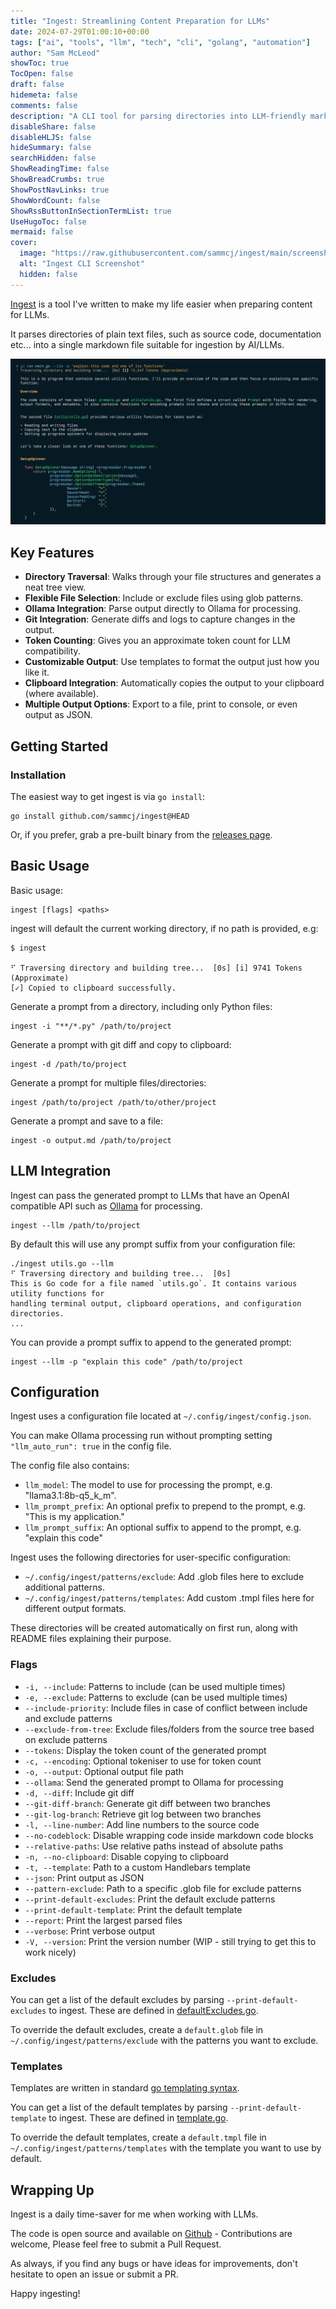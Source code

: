 ```yaml
---
title: "Ingest: Streamlining Content Preparation for LLMs"
date: 2024-07-29T01:00:10+00:00
tags: ["ai", "tools", "llm", "tech", "cli", "golang", "automation"]
author: "Sam McLeod"
showToc: true
TocOpen: false
draft: false
hidemeta: false
comments: false
description: "A CLI tool for parsing directories into LLM-friendly markdown"
disableShare: false
disableHLJS: false
hideSummary: false
searchHidden: false
ShowReadingTime: false
ShowBreadCrumbs: true
ShowPostNavLinks: true
ShowWordCount: false
ShowRssButtonInSectionTermList: true
UseHugoToc: false
mermaid: false
cover:
  image: "https://raw.githubusercontent.com/sammcj/ingest/main/screenshot.png"
  alt: "Ingest CLI Screenshot"
  hidden: false
---
```


[Ingest](https://github.com/sammcj/ingest/) is a tool I've written to make my life easier when preparing content for LLMs.

It parses directories of plain text files, such as source code, documentation etc... into a single markdown file suitable for ingestion by AI/LLMs.

![Ingest CLI Screenshot](https://raw.githubusercontent.com/sammcj/ingest/main/screenshot.png)

## Key Features

- **Directory Traversal**: Walks through your file structures and generates a neat tree view.
- **Flexible File Selection**: Include or exclude files using glob patterns.
- **Ollama Integration**: Parse output directly to Ollama for processing.
- **Git Integration**: Generate diffs and logs to capture changes in the output.
- **Token Counting**: Gives you an approximate token count for LLM compatibility.
- **Customizable Output**: Use templates to format the output just how you like it.
- **Clipboard Integration**: Automatically copies the output to your clipboard (where available).
- **Multiple Output Options**: Export to a file, print to console, or even output as JSON.

## Getting Started

### Installation

The easiest way to get ingest is via `go install`:

```shell
go install github.com/sammcj/ingest@HEAD
```

Or, if you prefer, grab a pre-built binary from the [releases page](https://github.com/sammcj/ingest/releases).

## Basic Usage

Basic usage:

```shell
ingest [flags] <paths>
```

ingest will default the current working directory, if no path is provided, e.g:

```shell
$ ingest

⠋ Traversing directory and building tree...  [0s] [i] 9741 Tokens (Approximate)
[✓] Copied to clipboard successfully.
```

Generate a prompt from a directory, including only Python files:

```shell
ingest -i "**/*.py" /path/to/project
```

Generate a prompt with git diff and copy to clipboard:

```shell
ingest -d /path/to/project
```

Generate a prompt for multiple files/directories:

```shell
ingest /path/to/project /path/to/other/project
```

Generate a prompt and save to a file:

```shell
ingest -o output.md /path/to/project
```

## LLM Integration

Ingest can pass the generated prompt to LLMs that have an OpenAI compatible API such as [Ollama](https://ollama.com) for processing.

```shell
ingest --llm /path/to/project
```

By default this will use any prompt suffix from your configuration file:

```shell
./ingest utils.go --llm
⠋ Traversing directory and building tree...  [0s]
This is Go code for a file named `utils.go`. It contains various utility functions for
handling terminal output, clipboard operations, and configuration directories.
...
```

You can provide a prompt suffix to append to the generated prompt:

```shell
ingest --llm -p "explain this code" /path/to/project
```

## Configuration

Ingest uses a configuration file located at `~/.config/ingest/config.json`.

You can make Ollama processing run without prompting setting `"llm_auto_run": true` in the config file.

The config file also contains:

- `llm_model`: The model to use for processing the prompt, e.g. "llama3.1:8b-q5_k_m".
- `llm_prompt_prefix`: An optional prefix to prepend to the prompt, e.g. "This is my application."
- `llm_prompt_suffix`: An optional suffix to append to the prompt, e.g. "explain this code"

Ingest uses the following directories for user-specific configuration:

- `~/.config/ingest/patterns/exclude`: Add .glob files here to exclude additional patterns.
- `~/.config/ingest/patterns/templates`: Add custom .tmpl files here for different output formats.

These directories will be created automatically on first run, along with README files explaining their purpose.

### Flags

- `-i, --include`: Patterns to include (can be used multiple times)
- `-e, --exclude`: Patterns to exclude (can be used multiple times)
- `--include-priority`: Include files in case of conflict between include and exclude patterns
- `--exclude-from-tree`: Exclude files/folders from the source tree based on exclude patterns
- `--tokens`: Display the token count of the generated prompt
- `-c, --encoding`: Optional tokeniser to use for token count
- `-o, --output`: Optional output file path
- `--ollama`: Send the generated prompt to Ollama for processing
- `-d, --diff`: Include git diff
- `--git-diff-branch`: Generate git diff between two branches
- `--git-log-branch`: Retrieve git log between two branches
- `-l, --line-number`: Add line numbers to the source code
- `--no-codeblock`: Disable wrapping code inside markdown code blocks
- `--relative-paths`: Use relative paths instead of absolute paths
- `-n, --no-clipboard`: Disable copying to clipboard
- `-t, --template`: Path to a custom Handlebars template
- `--json`: Print output as JSON
- `--pattern-exclude`: Path to a specific .glob file for exclude patterns
- `--print-default-excludes`: Print the default exclude patterns
- `--print-default-template`: Print the default template
- `--report`: Print the largest parsed files
- `--verbose`: Print verbose output
- `-V, --version`: Print the version number (WIP - still trying to get this to work nicely)

### Excludes

You can get a list of the default excludes by parsing `--print-default-excludes` to ingest.
These are defined in [defaultExcludes.go](https://github.com/sammcj/ingest/blob/main/filesystem/defaultExcludes.go).

To override the default excludes, create a `default.glob` file in `~/.config/ingest/patterns/exclude` with the patterns you want to exclude.

### Templates

Templates are written in standard [go templating syntax](https://pkg.go.dev/text/template).

You can get a list of the default templates by parsing `--print-default-template` to ingest.
These are defined in [template.go](https://github.com/sammcj/ingest/blob/main/template/template.go).

To override the default templates, create a `default.tmpl` file in `~/.config/ingest/patterns/templates` with the template you want to use by default.

## Wrapping Up

Ingest is a daily time-saver for me when working with LLMs.

The code is open source and available on [Github](https://github.com/sammcj/ingest/) - Contributions are welcome, Please feel free to submit a Pull Request.

As always, if you find any bugs or have ideas for improvements, don't hesitate to open an issue or submit a PR.

Happy ingesting!

